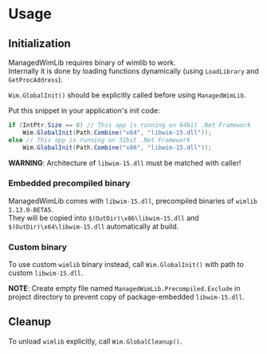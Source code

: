 # Usage

## Initialization

ManagedWimLib requires binary of wimlib to work.<br>
Internally it is done by loading functions dynamically (using `LoadLibrary` and `GetProcAddress`).

 `Wim.GlobalInit()` should be explicitly called before using `ManagedWimLib`.

Put this snippet in your application's init code:

```cs
if (IntPtr.Size == 8) // This app is running on 64bit .Net Framework
    Wim.GlobalInit(Path.Combine("x64", "libwim-15.dll"));
else // This app is running on 32bit .Net Framework
    Wim.GlobalInit(Path.Combine("x86", "libwim-15.dll"));
```

**WARNING**: Architecture of `libwim-15.dll` must be matched with caller!

### Embedded precompiled binary

ManagedWimLib comes with `libwim-15.dll`, precompiled binaries of `wimlib 1.13.0-BETA5`.<br>
They will be copied into `$(OutDir)\x86\libwim-15.dll` and `$(OutDir)\x64\libwim-15.dll` automatically at build.

### Custom binary

To use custom `wimlib` binary instead, call `Wim.GlobalInit()` with path to custom `libwim-15.dll`.

**NOTE**: Create empty file named `ManagedWimLib.Precompiled.Exclude` in project directory to prevent copy of package-embedded `libwim-15.dll`.

## Cleanup

To unload `wimlib` explicitly, call `Wim.GlobalCleanup()`.
